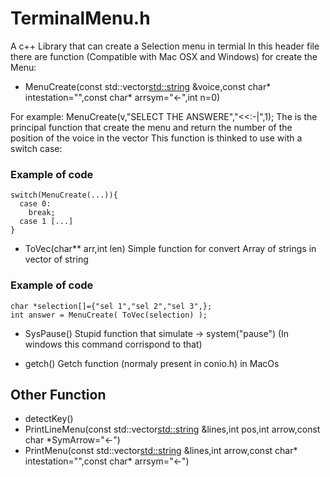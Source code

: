 # TerminalMenu.h
A c++ Library that can create a Selection menu in termial
In this header file there are function (Compatible with Mac OSX and Windows) for create the Menu:

- MenuCreate(const std::vector<std::string> &voice,const char* intestation="",const char* arrsym="<-",int n=0)

For example: MenuCreate(v,"SELECT THE ANSWERE","<<:-|",1);
The is the principal function that create the menu and return the number of the position of the voice in the vector
This function is thinked to use with a switch case:

### Example of code
```
switch(MenuCreate(...)){
  case 0:
    break;
  case 1 [...]
}
```
- ToVec(char** arr,int len) 
Simple function for convert Array of strings in vector of string

### Example of code
```
char *selection[]={"sel 1","sel 2","sel 3",};
int answer = MenuCreate( ToVec(selection) );
```

- SysPause() 
Stupid function that simulate -> system("pause") (In windows this command corrispond to that)


- getch() 
Getch function (normaly present in conio.h) in MacOs

## Other Function

- detectKey()
- PrintLineMenu(const std::vector<std::string> &lines,int pos,int arrow,const char *SymArrow="<-")
- PrintMenu(const std::vector<std::string> &lines,int arrow,const char* intestation="",const char* arrsym="<-")
